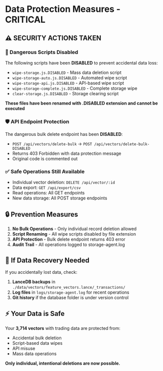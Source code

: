 # Data Protection Measures - CRITICAL

## ⚠️ SECURITY ACTIONS TAKEN

### 🚨 Dangerous Scripts Disabled
The following scripts have been **DISABLED** to prevent accidental data loss:

- `wipe-storage.js.DISABLED` - Mass data deletion script
- `wipe-storage-auto.js.DISABLED` - Automated wipe script  
- `wipe-storage-api.js.DISABLED` - API-based wipe script
- `wipe-storage-complete.js.DISABLED` - Complete storage wipe
- `clear-storage.js.DISABLED` - Storage clearing script

**These files have been renamed with .DISABLED extension and cannot be executed**

### 🛡️ API Endpoint Protection
The dangerous bulk delete endpoint has been **DISABLED**:

- `POST /api/vectors/delete-bulk` → `POST /api/vectors/delete-bulk-DISABLED`
- Returns 403 Forbidden with data protection message
- Original code is commented out

### ✅ Safe Operations Still Available
- Individual vector deletion: `DELETE /api/vector/:id`
- Data export: `GET /api/export/csv`
- Read operations: All GET endpoints
- New data storage: All POST storage endpoints

## 🔒 Prevention Measures

1. **No Bulk Operations** - Only individual record deletion allowed
2. **Script Renaming** - All wipe scripts disabled by file extension
3. **API Protection** - Bulk delete endpoint returns 403 error
4. **Audit Trail** - All operations logged to storage-agent.log

## 🚨 If Data Recovery Needed

If you accidentally lost data, check:
1. **LanceDB backups** in `./data/vectors/feature_vectors.lance/_transactions/`
2. **Log files** in `logs/storage-agent.log` for recent operations
3. **Git history** if the database folder is under version control

## ⚡ Your Data is Safe

Your **3,714 vectors** with trading data are protected from:
- Accidental bulk deletion
- Script-based data wipes  
- API misuse
- Mass data operations

**Only individual, intentional deletions are now possible.**
